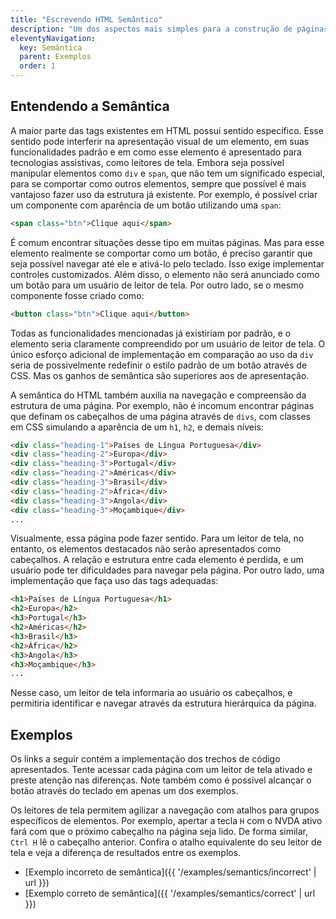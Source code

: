 ```yaml
---
title: "Escrevendo HTML Semântico"
description: "Um dos aspectos mais simples para a construção de páginas acessíveis, porém muitas vezes esquecido, diz respeito ao uso adequado dos elementos semânticos do HTML. Páginas que ignoram esses elementos, ou os usam de forma incorreta podem dificultar o acesso, compreensão e interação com o conteúdo para um grande número de usuários."
eleventyNavigation:
  key: Semântica
  parent: Exemplos
  order: 1
---
```


## Entendendo a Semântica

A maior parte das tags existentes em HTML possui sentido específico. Esse sentido pode interferir na apresentação visual de um elemento, em suas funcionalidades padrão e em como esse elemento é apresentado para tecnologias assistivas, como leitores de tela. Embora seja possível manipular elementos como `div` e `span`, que não tem um significado especial, para se comportar como outros elementos, sempre que possível é mais vantajoso fazer uso da estrutura já existente. Por exemplo, é possível criar um componente com aparência de um botão utilizando uma `span`:

```html
<span class="btn">Clique aqui</span>
```

É comum encontrar situações desse tipo em muitas páginas. Mas para esse elemento realmente se comportar como um botão, é preciso garantir que seja possível navegar até ele e ativá-lo pelo teclado. Isso exige implementar controles customizados. Além disso, o elemento não será anunciado como um botão para um usuário de leitor de tela. Por outro lado, se o mesmo componente fosse criado como:

```html
<button class="btn">Clique aqui</button>
```

Todas as funcionalidades mencionadas já existiriam por padrão, e o elemento seria claramente compreendido por um usuário de leitor de tela. O único esforço adicional de implementação em comparação ao uso da `div` seria de possivelmente redefinir o estilo padrão de um botão através de CSS. Mas os ganhos de semântica são superiores aos de apresentação.

A semântica do HTML também auxilia na navegação e compreensão da estrutura de uma página. Por exemplo, não é incomum encontrar páginas que definam os cabeçalhos de uma página através de `divs`, com classes em CSS simulando a aparência de um `h1`, `h2`, e demais níveis:

```html
<div class="heading-1">Países de Língua Portuguesa</div>
<div class="heading-2">Europa</div>
<div class="heading-3">Portugal</div>
<div class="heading-2">Américas</div>
<div class="heading-3">Brasil</div>
<div class="heading-2">África</div>
<div class="heading-3">Angola</div>
<div class="heading-3">Moçambique</div>
...
```

Visualmente, essa página pode fazer sentido. Para um leitor de tela, no entanto, os elementos destacados não serão apresentados como cabeçalhos. A relação e estrutura entre cada elemento é perdida, e um usuário pode ter dificuldades para navegar pela página.
Por outro lado, uma implementação que faça uso das tags adequadas:

```html
<h1>Países de Língua Portuguesa</h1>
<h2>Europa</h2>
<h3>Portugal</h3>
<h2>Américas</h2>
<h3>Brasil</h3>
<h2>África</h2>
<h3>Angola</h3>
<h3>Moçambique</h3>
...
```

Nesse caso, um leitor de tela informaria ao usuário os cabeçalhos, e permitiria identificar e navegar através da estrutura hierárquica da página.

## Exemplos

Os links a seguir contém a implementação dos trechos de código apresentados. Tente acessar cada página com um leitor de tela ativado e preste atenção nas diferenças. Note também como é possível alcançar o botão através do teclado em apenas um dos exemplos.

Os leitores de tela permitem agilizar a navegação com atalhos para grupos específicos de elementos. Por exemplo, apertar a tecla `H` com o NVDA ativo fará com que o próximo cabeçalho na página seja lido. De forma similar, `Ctrl H` lê o cabeçalho anterior. Confira o atalho equivalente do seu leitor de tela e veja a diferença de resultados entre os exemplos.

- [Exemplo incorreto de semântica]({{ '/examples/semantics/incorrect' | url }})
- [Exemplo correto de semântica]({{ '/examples/semantics/correct' | url }})